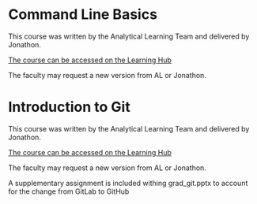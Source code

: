 # Command Line Basics

This course was written by the Analytical Learning Team and delivered by Jonathon.

[The course can be accessed on the Learning Hub](https://learninghub.ons.gov.uk/course/view.php?id=534)

The faculty may request a new version from AL or Jonathon.

# Introduction to Git

This course was written by the Analytical Learning Team and delivered by Jonathon.

[The course can be accessed on the Learning Hub](https://learninghub.ons.gov.uk/course/view.php?id=534)

The faculty may request a new version from AL or Jonathon.

A supplementary assignment is included withing grad_git.pptx to account for the change from GitLab to GitHub
